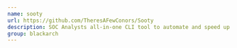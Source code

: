 ```yaml
---
name: sooty
url: https://github.com/TheresAFewConors/Sooty
description: SOC Analysts all-in-one CLI tool to automate and speed up workflow. URL : https://github.com/TheresAFewConors/Sooty Groups : blackarch blackarch-defensive blackarch-recon blackarch-social
group: blackarch
---
```

